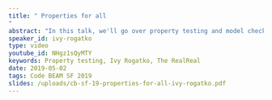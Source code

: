 ```yaml
---
title: " Properties for all
"
abstract: "In this talk, we'll go over property testing and model checking. Using a simple cache library as an example, and the propcheck library to briefly cover the uses of property checking and when to use them versus model checking."
speaker_id: ivy-rogatko
type: video
youtube_id: NHgz1sQyMTY
keywords: Property testing, Ivy Rogatko, The RealReal
date: 2019-05-02
tags: Code BEAM SF 2019
slides: /uploads/cb-sf-19-properties-for-all-ivy-rogatko.pdf
---
```


